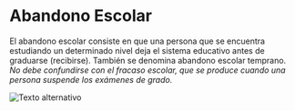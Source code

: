 # Abandono Escolar

El abandono escolar consiste en que una persona que se encuentra estudiando un determinado nivel deja el sistema educativo antes de graduarse (recibirse).
También se denomina abandono escolar temprano. 
*No debe confundirse con el fracaso escolar, que se produce cuando una persona suspende los exámenes de grado.*

![Texto alternativo](https://movimientoantorchista.org.mx/uploads/images/image_750x422_61a24d6314a00.jpg)

